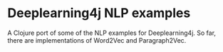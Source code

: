 # Deeplearning4j NLP examples

A Clojure port of some of the NLP examples for Deeplearning4j. So far, there are implementations of Word2Vec and 
Paragraph2Vec.

